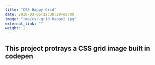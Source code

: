 ```yaml
---
title: "CSS Happy Grid"
date: 2018-03-06T22:30:29+08:00
image: "img/css-grid-happy2.jpg"
external_link: ""
weight: 1
---
```


## This project protrays a CSS grid image built in codepen
